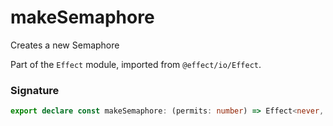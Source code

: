 # makeSemaphore

Creates a new Semaphore

Part of the `Effect` module, imported from `@effect/io/Effect`.

### Signature

```typescript
export declare const makeSemaphore: (permits: number) => Effect<never, never, Semaphore>
```

